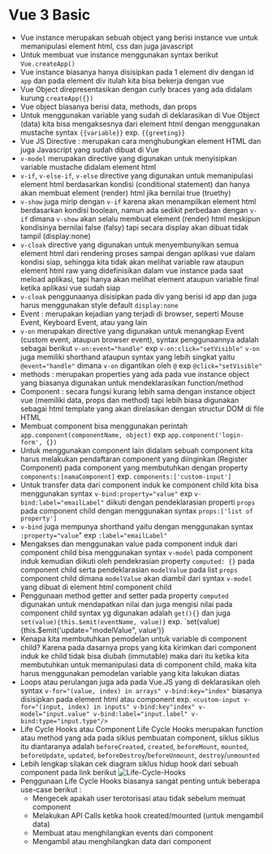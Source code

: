 # Vue 3 Basic

- Vue instance merupakan sebuah object yang berisi instance vue untuk memanipulasi element html, css dan juga javascript
- Untuk membuat vue instance menggunakan syntax berikut `Vue.createApp()`
- Vue instance biasanya hanya disisipkan pada 1 element div dengan id `app` dan pada element div itulah kita bisa bekerja dengan vue
- Vue Object direpresentasikan dengan curly braces yang ada didalam kurung `createApp({})`
- Vue object biasanya berisi data, methods, dan props
- Untuk menggunakan variable yang sudah di deklarasikan di Vue Object (data) kita bisa mengaksesnya dari element html dengan menggunakan mustache syntax `{{variable}}` exp. `{{greeting}}`
- Vue JS Directive : merupakan cara menghubungkan element HTML dan juga Javascript yang sudah dibuat di Vue
- `v-model` merupakan directive yang digunakan untuk menyisipkan variable mustache didalam element html
- `v-if`, `v-else-if`, `v-else` directive yang digunakan untuk memanipulasi element html berdasarkan kondisi (conditional statement) dan hanya akan membuat element (render) html jika bernilai true (truethy)
- `v-show` juga mirip dengan `v-if` karena akan menampilkan element html berdasarkan kondisi boolean, namun ada sedikit perbedaan dengan `v-if` dimana `v-show` akan selalu membuat element (render) html meskipun kondisinya bernilai false (falsy) tapi secara display akan dibuat tidak tampil (display:none)
- `v-cloak` directive yang digunakan untuk menyembunyikan semua element html dari rendering proses sampai dengan aplikasi vue dalam kondisi siap, sehingga kita tidak akan melihat variable raw ataupun element html raw yang didefinisikan dalam vue instance pada saat meload aplikasi, tapi hanya akan melihat element ataupun variable final ketika aplikasi vue sudah siap
- `v-cloak` penggunaanya disisipkan pada div yang berisi id app dan juga harus menggunakan style default `display:none`
- Event : merupakan kejadian yang terjadi di browser, seperti Mouse Event, Keyboard Event, atau yang lain
- `v-on` merupakan directive yang digunakan untuk menangkap Event (custom event, ataupun browser event), syntax penggunaannya adalah sebagai berikut `v-on:event="handle"` exp `v-on:click="setVisible"` `v-on` juga memiliki shorthand ataupun syntax yang lebih singkat yaitu `@event="handle"` dimana `v-on` digantikan oleh `@` exp `@click="setVisible"`
- methods : merupakan properties yang ada pada vue instance object yang biasanya digunakan untuk mendeklarasikan function/method
- Component : secara fungsi kurang lebih sama dengan instance object vue (memiliki data, props dan method) tapi lebih biasa digunakan sebagai html template yang akan direlasikan dengan structur DOM di file HTML
- Membuat component bisa menggunakan perintah `app.component(componentName, object)` exp `app.component('login-form', {})`
- Untuk menggunakan component lain didalam sebuah component kita harus melakukan pendaftaran component yang diinginkan (Register Component) pada component yang membutuhkan dengan property `components:[namaComponent]` exp. `components:['custom-input']`
- Untuk transfer data dari component induk ke component child kita bisa menggunakan syntax `v-bind:property="value"` exp `v-bind:label="emailLabel"` diikuti dengan pendeklarasian properti `props` pada component child dengan menggunakan syntax `props:['list of property']`
- `v-bind` juga mempunya shorthand yaitu dengan menggunakan syntax `:property="value`" exp `:label="emailLabel"`
- Mengakses dan menggunakan value pada component induk dari component child bisa menggunakan syntax `v-model` pada component induk kemudian diikuti oleh pendekrasian property `computed: {}` pada component child serta pendeklarasian `modelValue` pada list `props` component child dimana `modelValue` akan diambil dari syntax `v-model` yang dibuat di element html component child
- Penggunaan method getter and setter pada property `computed` digunakan untuk mendapatkan nilai dan juga mengisi nilai pada component child syntax yg digunakan adalah `get(){}` dan juga `set(value){this.$emit(eventName, value)}` exp. `set(value){this.$emit('update="modelValue", value')}
- Kenapa kita membutuhkan pemodelan untuk variable di component child? Karena pada dasarnya props yang kita kirimkan dari component induk ke child tidak bisa diubah (immutable) maka dari itu ketika kita membutuhkan untuk memanipulasi data di component child, maka kita harus menggunakan pemodelan variable yang kita lakukan diatas
- Loops atau perulangan juga ada pada Vue.JS yang di deklarasikan oleh syntax `v-for="(value, index) in arrays" v-bind:key="index"` biasanya disisipkan pada element html atau component exp. `<custom-input v-for="(input, index) in inputs" v-bind:key"index" v-model="input.value" v-bind:label="input.label" v-bind:type="input.type"/>`
- Life Cycle Hooks atau Component Life Cycle Hooks merupakan function atau method yang ada pada siklus pembuatan component, siklus siklus itu diantaranya adalah `beforeCreated`, `created`, `beforeMount`, `mounted`, `beforeUpdate`, `updated`, `beforeDestroy`/`beforeUnmount`, `destroy`/`unmounted`
- Lebih lengkap silakan cek diagram siklus hidup hook dari sebuah component pada link berikut ![Life-Cycle-Hooks](https://vuejs.org/assets/lifecycle.16e4c08e.png)
- Penggunaan Life Cycle Hooks biasanya sangat penting untuk beberapa use-case berikut :
    - Mengecek apakah user terotorisasi atau tidak sebelum memuat component
    - Melakukan API Calls ketika hook created/mounted (untuk mengambil data)
    - Membuat atau menghilangkan events dari component
    - Mengambil atau menghilangkan data dari component